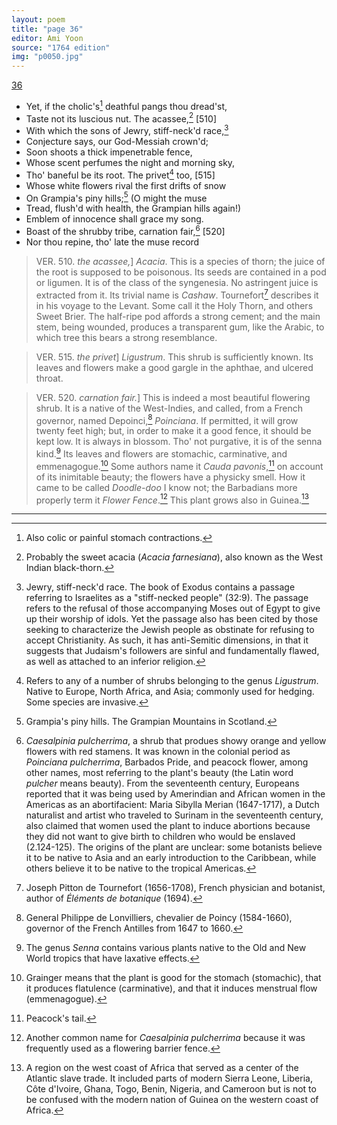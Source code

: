 ```yaml
---
layout: poem
title: "page 36"
editor: Ami Yoon
source: "1764 edition"
img: "p0050.jpg"
---
```



[36]({{site.baseurl}}/images/{{page.img}})  

- Yet, if the cholic's[^f36n1] deathful pangs thou dread'st,  
- Taste not its luscious nut. The acassee,[^f36n2] [510]  
- With which the sons of Jewry, stiff-neck'd race,[^f36n3]  
- Conjecture says, our God-Messiah crown'd;  
- Soon shoots a thick impenetrable fence,  
- Whose scent perfumes the night and morning sky,  
- Tho' baneful be its root. The privet[^f36n4] too, [515]  
- Whose white flowers rival the first drifts of snow  
- On Grampia's piny hills;[^f36n5] \(O might the muse  
- Tread, flush'd with health, the Grampian hills again!\)  
- Emblem of innocence shall grace my song.  
- Boast of the shrubby tribe, carnation fair,[^f36n6] [520]  
- Nor thou repine, tho' late the muse record  

>    

> VER. 510. *the acassee,*\] *Acacia*. This is a species of thorn; the juice of the root is supposed to be poisonous. Its seeds are contained in a pod or ligumen. It is of the class of the syngenesia. No astringent juice is extracted from it. Its trivial name is *Cashaw*. Tournefort[^f36n7] describes it in his voyage to the Levant. Some call it the Holy Thorn, and others Sweet Brier. The half-ripe pod affords a strong cement; and the main stem, being wounded, produces a transparent gum, like the Arabic, to which tree this bears a strong resemblance.

> VER. 515. *the privet*\] *Ligustrum*. This shrub is sufficiently known. Its leaves and flowers make a good gargle in the aphthae, and ulcered throat.

> VER. 520. *carnation fair.*\] This is indeed a most beautiful flowering shrub. It is a native of the West-Indies, and called, from a French governor, named Depoinci,[^f36n8] *Poinciana*. If permitted, it will grow twenty feet high; but, in order to make it a good fence, it should be kept low. It is always in blossom. Tho' not purgative, it is of the senna kind.[^f36n9] Its leaves and flowers are stomachic, carminative, and emmenagogue.[^f36n10] Some authors name it *Cauda pavonis*,[^f36n11] on account of its inimitable beauty; the flowers have a physicky smell. How it came to be called *Doodle-doo* I know not; the Barbadians more properly term it *Flower Fence*.[^f36n12] This plant grows also in Guinea.[^f36n13]

[^f36n1]: Also colic or painful stomach contractions.

[^f36n2]: Probably the sweet acacia (*Acacia farnesiana*), also known as the West Indian black-thorn. 

[^f36n3]: Jewry, stiff-neck'd race. The book of Exodus contains a passage referring to Israelites as a "stiff-necked people" (32:9). The passage refers to the refusal of those accompanying Moses out of Egypt to give up their worship of idols. Yet the passage also has been cited by those seeking to characterize the Jewish people as obstinate for refusing to accept Christianity. As such, it has anti-Semitic dimensions, in that it suggests that Judaism's followers are sinful and fundamentally flawed, as well as attached to an inferior religion.

[^f36n4]: Refers to any of a number of shrubs belonging to the genus *Ligustrum*. Native to Europe, North Africa, and Asia; commonly used for hedging. Some species are invasive.

[^f36n5]: Grampia's piny hills. The Grampian Mountains in Scotland.

[^f36n6]: *Caesalpinia pulcherrima*, a shrub that produes showy orange and yellow flowers with red stamens. It was known in the colonial period as *Poinciana pulcherrima*, Barbados Pride, and peacock flower, among other names, most referring to the plant's beauty (the Latin word *pulcher* means beauty). From the seventeenth century, Europeans reported that it was being used by Amerindian and African women in the Americas as an abortifacient: Maria Sibylla Merian (1647-1717), a Dutch naturalist and artist who traveled to Surinam in the seventeenth century, also claimed that women used the plant to induce abortions because they did not want to give birth to children who would be enslaved (2.124-125). The origins of the plant are unclear: some botanists believe it to be native to Asia and an early introduction to the Caribbean, while others believe it to be native to the tropical Americas.   

[^f36n7]: Joseph Pitton de Tournefort (1656-1708), French physician and botanist, author of *Éléments de botanique* (1694).

[^f36n8]: General Philippe de Lonvilliers, chevalier de Poincy (1584-1660), governor of the French Antilles from 1647 to 1660.  

[^f36n9]: The genus *Senna* contains various plants native to the Old and New World tropics that have laxative effects.  

[^f36n10]: Grainger means that the plant is good for the stomach (stomachic), that it produces flatulence (carminative), and that it induces menstrual flow (emmenagogue).  

[^f36n11]: Peacock's tail.

[^f36n12]: Another common name for *Caesalpinia pulcherrima* because it was frequently used as a flowering barrier fence.

[^f36n13]: A region on the west coast of Africa that served as a center of the Atlantic slave trade. It included parts of modern Sierra Leone, Liberia, Côte d'Ivoire, Ghana, Togo, Benin, Nigeria, and Cameroon but is not to be confused with the modern nation of Guinea on the western coast of Africa.  

---

